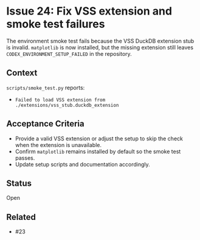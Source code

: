 # Issue 24: Fix VSS extension and smoke test failures

The environment smoke test fails because the VSS DuckDB extension stub is
invalid. `matplotlib` is now installed, but the missing extension still leaves
`CODEX_ENVIRONMENT_SETUP_FAILED` in the repository.

## Context
`scripts/smoke_test.py` reports:
- `Failed to load VSS extension from ./extensions/vss_stub.duckdb_extension`

## Acceptance Criteria
- Provide a valid VSS extension or adjust the setup to skip the check when the extension is unavailable.
- Confirm `matplotlib` remains installed by default so the smoke test passes.
- Update setup scripts and documentation accordingly.

## Status
Open

## Related
- #23
